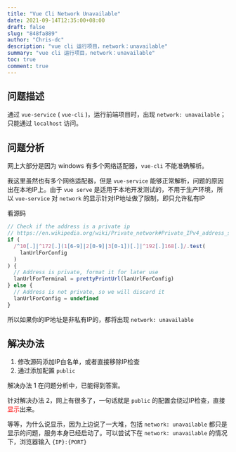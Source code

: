 ```yaml
---
title: "Vue Cli Network Unavailable"
date: 2021-09-14T12:35:00+08:00
draft: false
slug: "848fa889"
author: "Chris-dc"
description: "vue cli 运行项目，network：unavailable"
summary: "vue cli 运行项目，network：unavailable"
toc: true
comment: true
---
```


## 问题描述

通过 `vue-service` ( `vue-cli` )，运行前端项目时，出现 `network: unavailable`；只能通过 `localhost` 访问。


## 问题分析

网上大部分是因为 windows 有多个网络适配器，`vue-cli` 不能准确解析。

我这里虽然也有多个网络适配器，但是 `vue-service` 能够正常解析，问题的原因出在本地IP上。由于 `vue serve` 是适用于本地开发测试的，不用于生产环境，所以 `vue-service` 对 `network` 的显示针对IP地址做了限制，即只允许私有IP

看源码
```javascript
// Check if the address is a private ip
// https://en.wikipedia.org/wiki/Private_network#Private_IPv4_address_spaces
if (
  /^10[.]|^172[.](1[6-9]|2[0-9]|3[0-1])[.]|^192[.]168[.]/.test(
    lanUrlForConfig
  )
) {
  // Address is private, format it for later use
  lanUrlForTerminal = prettyPrintUrl(lanUrlForConfig)
} else {
  // Address is not private, so we will discard it
  lanUrlForConfig = undefined
}
```

所以如果你的IP地址是非私有IP的，都将出现 `network: unavailable`

## 解决办法

1. 修改源码添加IP白名单，或者直接移除IP检查
2. 通过添加配置 `public` 

解决办法 1 在问题分析中，已能得到答案。

针对解决办法 2，网上有很多了，一句话就是 `public` 的配置会绕过IP检查，直接<span style="color:red">显示</span>出来。

等等，为什么说显示，因为上边说了一大堆，包括 `network: unavailable` 都只是显示的问题，服务本身已经启动了。可以尝试下在 `network: unavailable` 的情况下，浏览器输入 `{IP}:{PORT}`

